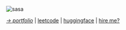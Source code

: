 ![sasa](https://github.com/leenrd/leenrd/assets/103997539/382ee856-2caa-4fdc-a4b4-920a02c52263)



_[→ portfolio](https://leenard.tech)_ | [leetcode](https://leetcode.com/lolleenard0/) | [huggingface](https://huggingface.co/leenrd) | [hire me?](https://drive.google.com/file/d/1n85zsb_XrLykBaK8GXWnB8fSZ0PN4szh/view?usp=sharing)
